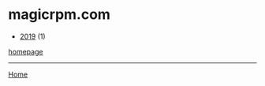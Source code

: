 # magicrpm.com

  * [2019](./magicrpm-com-2019.md) (1)

[homepage](http://www.magicrpm.com/)

----

[Home](../index.md)
